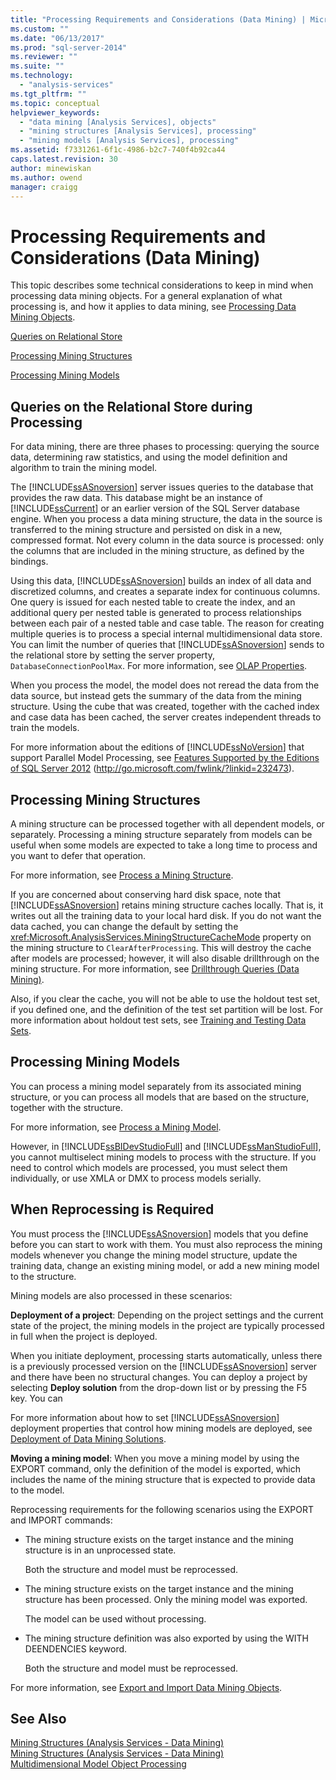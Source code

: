 ```yaml
---
title: "Processing Requirements and Considerations (Data Mining) | Microsoft Docs"
ms.custom: ""
ms.date: "06/13/2017"
ms.prod: "sql-server-2014"
ms.reviewer: ""
ms.suite: ""
ms.technology: 
  - "analysis-services"
ms.tgt_pltfrm: ""
ms.topic: conceptual
helpviewer_keywords: 
  - "data mining [Analysis Services], objects"
  - "mining structures [Analysis Services], processing"
  - "mining models [Analysis Services], processing"
ms.assetid: f7331261-6f1c-4986-b2c7-740f4b92ca44
caps.latest.revision: 30
author: minewiskan
ms.author: owend
manager: craigg
---
```

# Processing Requirements and Considerations (Data Mining)
  This topic describes some technical considerations to keep in mind when processing data mining objects. For a general explanation of what processing is, and how it applies to data mining, see [Processing Data Mining Objects](processing-data-mining-objects.md).  
  
 [Queries on Relational Store](#bkmk_QueryReqs)  
  
 [Processing Mining Structures](#bkmk_ProcessStructures)  
  
 [Processing Mining Models](#bkmk_ProcessModels)  
  
##  <a name="bkmk_QueryReqs"></a> Queries on the Relational Store during Processing  
 For data mining, there are three phases to processing: querying the source data, determining raw statistics, and using the model definition and algorithm to train the mining model.  
  
 The [!INCLUDE[ssASnoversion](../../includes/ssasnoversion-md.md)] server issues queries to the database that provides the raw data. This database might be an instance of [!INCLUDE[ssCurrent](../../includes/sscurrent-md.md)] or an earlier version of the SQL Server database engine. When you process a data mining structure, the data in the source is transferred to the mining structure and persisted on disk in a new, compressed format. Not every column in the data source is processed: only the columns that are included in the mining structure, as defined by the bindings.  
  
 Using this data, [!INCLUDE[ssASnoversion](../../includes/ssasnoversion-md.md)] builds an index of all data and discretized columns, and creates a separate index for continuous columns. One query is issued for each nested table to create the index, and an additional query per nested table is generated to process relationships between each pair of a nested table and case table. The reason for creating multiple queries is to process a special internal multidimensional data store. You can limit the number of queries that [!INCLUDE[ssASnoversion](../../includes/ssasnoversion-md.md)] sends to the relational store by setting the server property, `DatabaseConnectionPoolMax`. For more information, see [OLAP Properties](../server-properties/olap-properties.md).  
  
 When you process the model, the model does not reread the data from the data source, but instead gets the summary of the data from the mining structure. Using the cube that was created, together with the cached index and case data has been cached, the server creates independent threads to train the models.  
  
 For more information about the editions of [!INCLUDE[ssNoVersion](../../includes/ssnoversion-md.md)] that support Parallel Model Processing, see [Features Supported by the Editions of SQL Server 2012](http://go.microsoft.com/fwlink/?linkid=232473) (http://go.microsoft.com/fwlink/?linkid=232473).  
  
##  <a name="bkmk_ProcessStructures"></a> Processing Mining Structures  
 A mining structure can be processed together with all dependent models, or separately. Processing a mining structure separately from models can be useful when some models are expected to take a long time to process and you want to defer that operation.  
  
 For more information, see [Process a Mining Structure](process-a-mining-structure.md).  
  
 If you are concerned about conserving hard disk space, note that [!INCLUDE[ssASnoversion](../../includes/ssasnoversion-md.md)] retains mining structure caches locally. That is, it writes out all the training data to your local hard disk. If you do not want the data cached, you can change the default by setting the <xref:Microsoft.AnalysisServices.MiningStructureCacheMode> property on the mining structure to `ClearAfterProcessing`. This will destroy the cache after models are processed; however, it will also disable drillthrough on the mining structure. For more information, see [Drillthrough Queries &#40;Data Mining&#41;](drillthrough-queries-data-mining.md).  
  
 Also, if you clear the cache, you will not be able to use the holdout test set, if you defined one, and the definition of the test set partition will be lost. For more information about holdout test sets, see [Training and Testing Data Sets](training-and-testing-data-sets.md).  
  
##  <a name="bkmk_ProcessModels"></a> Processing Mining Models  
 You can process a mining model separately from its associated mining structure, or you can process all models that are based on the structure, together with the structure.  
  
 For more information, see [Process a Mining Model](process-a-mining-model.md).  
  
 However, in [!INCLUDE[ssBIDevStudioFull](../../includes/ssbidevstudiofull-md.md)] and [!INCLUDE[ssManStudioFull](../../includes/ssmanstudiofull-md.md)], you cannot multiselect mining models to process with the structure. If you need to control which models are processed, you must select them individually, or use XMLA or DMX to process models serially.  
  
## When Reprocessing is Required  
 You must process the [!INCLUDE[ssASnoversion](../../includes/ssasnoversion-md.md)] models that you define before you can start to work with them. You must also reprocess the mining models whenever you change the mining model structure, update the training data, change an existing mining model, or add a new mining model to the structure.  
  
 Mining models are also processed in these scenarios:  
  
 **Deployment of a project**: Depending on the project settings and the current state of the project, the mining models in the project are typically processed in full when the project is deployed.  
  
 When you initiate deployment, processing starts automatically, unless there is a previously processed version on the [!INCLUDE[ssASnoversion](../../includes/ssasnoversion-md.md)] server and there have been no structural changes. You can deploy a project by selecting **Deploy solution** from the drop-down list or by pressing the F5 key. You can  
  
 For more information about how to set [!INCLUDE[ssASnoversion](../../includes/ssasnoversion-md.md)] deployment properties that control how mining models are deployed, see [Deployment of Data Mining Solutions](deployment-of-data-mining-solutions.md).  
  
 **Moving a mining model**: When you move a mining model by using the EXPORT command, only the definition of the model is exported, which includes the name of the mining structure that is expected to provide data to the model.  
  
 Reprocessing requirements for the following scenarios using the EXPORT and IMPORT commands:  
  
-   The mining structure exists on the target instance and the mining structure is in an unprocessed state.  
  
     Both the structure and model must be reprocessed.  
  
-   The mining structure exists on the target instance and the mining structure has been processed. Only the mining model was exported.  
  
     The model can be used without processing.  
  
-   The mining structure definition was also exported by using the WITH DEENDENCIES keyword.  
  
     Both the structure and model must be reprocessed.  
  
 For more information, see [Export and Import Data Mining Objects](export-and-import-data-mining-objects.md).  
  
## See Also  
 [Mining Structures &#40;Analysis Services - Data Mining&#41;](mining-structures-analysis-services-data-mining.md)   
 [Mining Structures &#40;Analysis Services - Data Mining&#41;](mining-structures-analysis-services-data-mining.md)   
 [Multidimensional Model Object Processing](../multidimensional-models/processing-a-multidimensional-model-analysis-services.md)  
  
  
